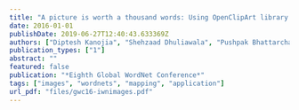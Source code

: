 ```yaml
---
title: "A picture is worth a thousand words: Using OpenClipArt library for enriching IndoWordNet"
date: 2016-01-01
publishDate: 2019-06-27T12:40:43.633369Z
authors: ["Diptesh Kanojia", "Shehzaad Dhuliawala", "Pushpak Bhattarcharyya"]
publication_types: ["1"]
abstract: ""
featured: false
publication: "*Eighth Global WordNet Conference*"
tags: ["images", "wordnets", "mapping", "application"]
url_pdf: "files/gwc16-iwnimages.pdf"
---
```


